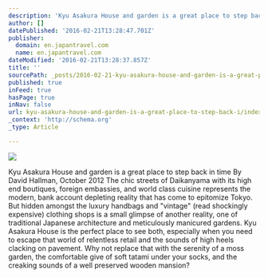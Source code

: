 ```yaml
---
description: 'Kyu Asakura House and garden is a great place to step back in time By David Hallman, October 2012 The chic streets of Daikanyama with its high end boutiques, fo'
author: []
datePublished: '2016-02-21T13:28:47.701Z'
publisher:
  domain: en.japantravel.com
  name: en.japantravel.com
dateModified: '2016-02-21T13:28:37.857Z'
title: ''
sourcePath: _posts/2016-02-21-kyu-asakura-house-and-garden-is-a-great-place-to-step-back-i.md
published: true
inFeed: true
hasPage: true
inNav: false
url: kyu-asakura-house-and-garden-is-a-great-place-to-step-back-i/index.html
_context: 'http://schema.org'
_type: Article

---
```

![](http://a2.cdn.japantravel.com/photo/2959-18437/600x400/photo.jpg)

Kyu Asakura House and garden is a great place to step back in time By David Hallman, October 2012 The chic streets of Daikanyama with its high end boutiques, foreign embassies, and world class cuisine represents the modern, bank account depleting reality that has come to epitomize Tokyo. But hidden amongst the luxury handbags and "vintage" (read shockingly expensive) clothing shops is a small glimpse of another reality, one of traditional Japanese architecture and meticulously manicured gardens. Kyu Asakura House is the perfect place to see both, especially when you need to escape that world of relentless retail and the sounds of high heels clacking on pavement. Why not replace that with the serenity of a moss garden, the comfortable give of soft tatami under your socks, and the creaking sounds of a well preserved wooden mansion?